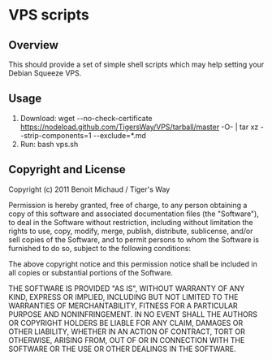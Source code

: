 # VPS scripts

## Overview

This should provide a set of simple shell scripts which may help setting your
Debian Squeeze VPS.

## Usage

1. Download: wget --no-check-certificate https://nodeload.github.com/TigersWay/VPS/tarball/master -O- | tar xz --strip-components=1 --exclude=*.md
2. Run: bash vps.sh

## Copyright and License

Copyright (c) 2011 Benoit Michaud / Tiger's Way

Permission is hereby granted, free of charge, to any person obtaining a copy
of this software and associated documentation files (the "Software"), to deal
in the Software without restriction, including without limitation the rights
to use, copy, modify, merge, publish, distribute, sublicense, and/or sell
copies of the Software, and to permit persons to whom the Software is
furnished to do so, subject to the following conditions:

The above copyright notice and this permission notice shall be included in
all copies or substantial portions of the Software.

THE SOFTWARE IS PROVIDED "AS IS", WITHOUT WARRANTY OF ANY KIND, EXPRESS OR
IMPLIED, INCLUDING BUT NOT LIMITED TO THE WARRANTIES OF MERCHANTABILITY,
FITNESS FOR A PARTICULAR PURPOSE AND NONINFRINGEMENT. IN NO EVENT SHALL THE
AUTHORS OR COPYRIGHT HOLDERS BE LIABLE FOR ANY CLAIM, DAMAGES OR OTHER
LIABILITY, WHETHER IN AN ACTION OF CONTRACT, TORT OR OTHERWISE, ARISING FROM,
OUT OF OR IN CONNECTION WITH THE SOFTWARE OR THE USE OR OTHER DEALINGS IN
THE SOFTWARE.
